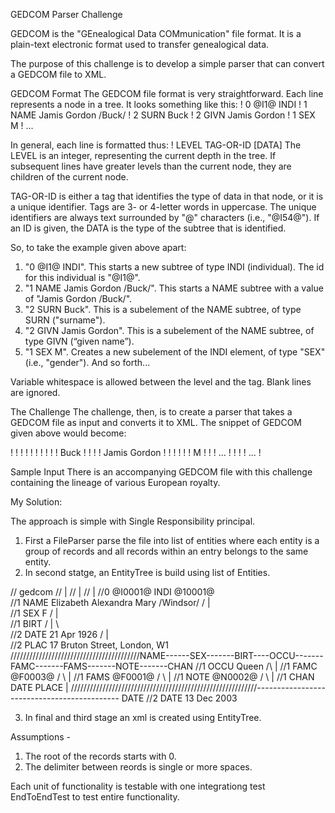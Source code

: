 GEDCOM Parser Challenge

GEDCOM is the "GEnealogical Data COMmunication" file format. It is a plain-text
electronic format used to transfer genealogical data.

The purpose of this challenge is to develop a simple parser that can convert a GEDCOM
file to XML.

GEDCOM Format
The GEDCOM file format is very straightforward. Each line represents a node in a tree. It
looks something like this:
! 0 @I1@ INDI
! 1 NAME Jamis Gordon /Buck/
! 2 SURN Buck
! 2 GIVN Jamis Gordon
! 1 SEX M
! ...

In general, each line is formatted thus:
! LEVEL TAG-OR-ID [DATA]
The LEVEL is an integer, representing the current depth in the tree. If subsequent lines
have greater levels than the current node, they are children of the current node.

TAG-OR-ID is either a tag that identifies the type of data in that node, or it is a unique
identifier. Tags are 3- or 4-letter words in uppercase. The unique identifiers are always text
surrounded by "@" characters (i.e., "@I54@"). If an ID is given, the DATA is the type of the
subtree that is identified.

So, to take the example given above apart:
1. "0 @I1@ INDI". This starts a new subtree of type INDI (individual). The id for this
individual is "@I1@".
2. "1 NAME Jamis Gordon /Buck/". This starts a NAME subtree with a value of
"Jamis Gordon /Buck/".
3. "2 SURN Buck". This is a subelement of the NAME subtree, of type SURN
("surname").
4. "2 GIVN Jamis Gordon". This is a subelement of the NAME subtree, of type GIVN
(“given name”).
5. "1 SEX M". Creates a new subelement of the INDI element, of type "SEX" (i.e.,
"gender").
And so forth...

Variable whitespace is allowed between the level and the tag. Blank lines are ignored.

The Challenge
The challenge, then, is to create a parser that takes a GEDCOM file as input and converts
it to XML. The snippet of GEDCOM given above would become:

! <gedcom>
! ! <indi id="@I1@">
! ! ! <name value="Jamis Gordon /Buck/">
! ! ! ! <surn>Buck</surn>
! ! ! ! <givn>Jamis Gordon</givn>
! ! ! </name>
! ! ! <sex>M</sex>
! ! ! ...
! ! </indi>
! ! ...
! </gedcom>

Sample Input
There is an accompanying GEDCOM file with this challenge containing the lineage of
various European royalty.

My Solution:

The approach is simple with Single Responsibility principal.

1. First a FileParser parse the file into list of entities where each entity is a group of records 
  and all records within an entry belongs to the same entity.
2. In second statge, an EntityTree is build using list of Entities.

//                                                                  gedcom
//																				                            |
//																				                            |
//																				                            |
//0 @I0001@ INDI                                                    @10001@   
//1 NAME Elizabeth Alexandra Mary /Windsor/          					    /	   |     \
//1 SEX F																                         /     |      \
//1 BIRT															                          /		   |		   \										       
//2 DATE 21 Apr 1926												                   /       |        \
//2 PLAC 17 Bruton Street, London, W1			            /////////////////////////////////////////NAME------SEX-------BIRT----OCCU-------FAMC-------FAMS-------NOTE-------CHAN
//1 OCCU Queen														                    /\													                         |
//1 FAMC @F0003@                                             /  \			           									                 |
//1 FAMS @F0001@                                            /    \													                       |
//1 NOTE @N0002@                                           /      \													                       |
//1 CHAN													                       DATE	   PLACE											                       | ///////////////////////////////////////////////////////////--------------------------------------------          DATE
//2 DATE 13 Dec 2003

  
3. In final and third stage an xml is created using EntityTree.  

Assumptions - 
1. The root of the records starts with 0.
2. The delimiter between reords is single or more spaces.

Each unit of functionality is testable with one integrationg test EndToEndTest to test entire functionality. 

